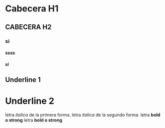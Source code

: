 # Cabecera H1
## CABECERA H2
### si
#### ssss
##### si


Underline 1 
----------
Underline 2
===========


letra *italica* de la primera forma.
letra _italica_ de la segundo forma.
letra **bold o strong** 
letra __bold o strong__
